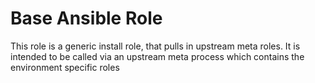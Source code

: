 # Base Ansible Role

This role is a generic install role, that pulls in upstream meta roles. It is intended to be called via an upstream meta process which contains the environment specific roles

